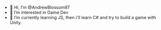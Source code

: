 - 👋 Hi, I’m @AndrewBlossom97
- 👀 I’m interested in Game Dev
- 🌱 I’m currently learning JS, then i'll learn C# and try to build a game with Unity.
